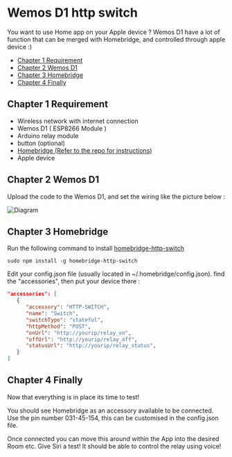 # Wemos D1 http switch

You want to use Home app on your Apple device ?
Wemos D1 have a lot of function that can be merged with Homebridge, and controlled through apple device :)

- [Chapter 1 Requirement](#chapter-1-requirement)
- [Chapter 2 Wemos D1](#chapter-2-wemos-d1)
- [Chapter 3 Homebridge](#chapter-3-homebridge)
- [Chapter 4 Finally](#chapter-4-finally)

## Chapter 1 Requirement

- Wireless network with internet connection
- Wemos D1 ( ESP8266 Module )
- Arduino relay module
- button (optional)
- [Homebridge (Refer to the repo for instructions)](https://github.com/nfarina/homebridge)
- Apple device

## Chapter 2 Wemos D1

Upload the code to the Wemos D1, and set the wiring like the picture below :

![Diagram](https://i.ibb.co/Jrzr2Hm/68747470733a2f2f696d6167652e6962622e636f2f68454468464c2f576972696e672d52656c61792d4469616772616d2e6a7067.jpg)

## Chapter 3 Homebridge

Run the following command to install [homebridge-http-switch](https://github.com/Supereg/homebridge-http-switch)
```
sudo npm install -g homebridge-http-switch
```

Edit your config.json file (usually located in ~/.homebridge/config.json). find the "accessories", then put your device there :

```json
"accessories": [
   {
      "accessory": "HTTP-SWITCH",
      "name": "Switch",
      "switchType": "stateful",
      "httpMethod": "POST",
      "onUrl": "http://yourip/relay_on",
      "offUrl": "http://yourip/relay_off",
      "statusUrl": "http://yourip/relay_status",
   }   
]
```

## Chapter 4 Finally

Now that everything is in place its time to test!

You should see Homebridge as an accessory available to be connected. Use the pin number 031-45-154, this can be customised in the config.json file.

Once connected you can move this around within the App into the desired Room etc. Give Siri a test! It should be able to control the relay using voice!
